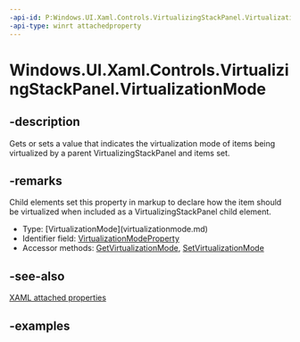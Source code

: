 ```yaml
---
-api-id: P:Windows.UI.Xaml.Controls.VirtualizingStackPanel.VirtualizationMode
-api-type: winrt attachedproperty
---
```


# Windows.UI.Xaml.Controls.VirtualizingStackPanel.VirtualizationMode

<!--
see GetVirtualizationMode, and SetVirtualizationMode
-->

## -description

Gets or sets a value that indicates the virtualization mode of items being virtualized by a parent VirtualizingStackPanel and items set.

## -remarks

Child elements set this property in markup to declare how the item should be virtualized when included as a VirtualizingStackPanel child element.

<ul><li>Type: [VirtualizationMode](virtualizationmode.md)</li><li>Identifier field: <a href="/uwp/api/windows.ui.xaml.controls.virtualizingstackpanel.virtualizationmodeproperty">VirtualizationModeProperty</a></li><li>Accessor methods: <a href="/uwp/api/windows.ui.xaml.controls.virtualizingstackpanel.getvirtualizationmode">GetVirtualizationMode</a>, <a href="/uwp/api/windows.ui.xaml.controls.virtualizingstackpanel.setvirtualizationmode">SetVirtualizationMode</a></li></ul>

## -see-also

[XAML attached properties](/windows/uwp/xaml-platform/attached-properties-overview)

## -examples
